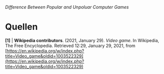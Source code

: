 *Difference Between Popular and Unpoluar Computer Games*
# Quellen

<a name="1"></a>**[1]** | **Wikipedia contributors**. (2021, January 29). *Video game*. In Wikipedia, The Free Encyclopedia. Retrieved 12:29, January 29, 2021, from [https://en.wikipedia.org/w/index.php?title=Video_game&oldid=1003522329](https://en.wikipedia.org/w/index.php?title=Video_game&oldid=1003522329)